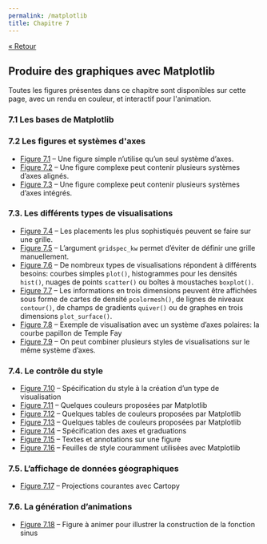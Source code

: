 ```yaml
---
permalink: /matplotlib
title: Chapitre 7
---
```


[« Retour](/python/contents)

## Produire des graphiques avec Matplotlib

Toutes les figures présentes dans ce chapitre sont disponibles sur cette page, avec un rendu en couleur, et interactif pour l'animation.

### 7.1 Les bases de Matplotlib

### 7.2 Les figures et systèmes d'axes

- [Figure 7.1](/matplotlib/fig01) – Une figure simple n’utilise qu’un seul système d’axes.
- [Figure 7.2](/matplotlib/fig02) – Une figure complexe peut contenir plusieurs systèmes d’axes alignés.
- [Figure 7.3](/matplotlib/fig03) – Une figure complexe peut contenir plusieurs systèmes d’axes intégrés.

### 7.3. Les différents types de visualisations

- [Figure 7.4](/matplotlib/fig04) – Les placements les plus sophistiqués peuvent se faire sur une grille.
- [Figure 7.5](/matplotlib/fig05) – L’argument `gridspec_kw` permet d’éviter de définir une grille manuellement.
- [Figure 7.6](/matplotlib/fig06) – De nombreux types de visualisations répondent à différents besoins: courbes simples `plot()`, histogrammes pour les densités `hist()`, nuages de points `scatter()` ou boîtes à moustaches `boxplot()`.
- [Figure 7.7](/matplotlib/fig07) – Les informations en trois dimensions peuvent être affichées sous forme de cartes de densité `pcolormesh()`, de lignes de niveaux `contour()`, de champs de gradients `quiver()` ou de graphes en trois dimensions `plot_surface()`.
- [Figure 7.8](/matplotlib/fig08) – Exemple de visualisation avec un système d’axes polaires: la courbe papillon de Temple Fay
- [Figure 7.9](/matplotlib/fig09) – On peut combiner plusieurs styles de visualisations sur le même système d’axes.

### 7.4. Le contrôle du style

- [Figure 7.10](/matplotlib/fig10) – Spécification du style à la création d’un type de visualisation
- [Figure 7.11](/matplotlib/fig11) – Quelques couleurs proposées par Matplotlib
- [Figure 7.12](/matplotlib/fig12) – Quelques tables de couleurs proposées par Matplotlib
- [Figure 7.13](/matplotlib/fig13) – Quelques tables de couleurs proposées par Matplotlib
- [Figure 7.14](/matplotlib/fig14) – Spécification des axes et graduations
- [Figure 7.15](/matplotlib/fig15) – Textes et annotations sur une figure
- [Figure 7.16](/matplotlib/fig16) – Feuilles de style couramment utilisées avec Matplotlib

### 7.5. L’affichage de données géographiques

- [Figure 7.17](/matplotlib/fig17) – Projections courantes avec Cartopy

### 7.6. La génération d’animations

- [Figure 7.18](/matplotlib/fig18) – Figure à animer pour illustrer la construction de la fonction sinus

